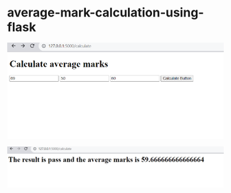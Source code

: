 # average-mark-calculation-using-flask
![Screenshot_of_output](https://github.com/h-ema-r/average-mark-calculation-using-flask/blob/main/img1.png)


![Screenshot_of_output](https://github.com/h-ema-r/average-mark-calculation-using-flask/blob/main/img2.png)
